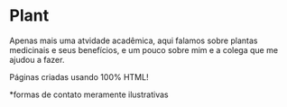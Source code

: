 # Plant

Apenas mais uma atvidade acadêmica, aqui falamos sobre plantas medicinais e seus benefícios, e um pouco sobre mim e a colega que me ajudou a fazer.

Páginas criadas usando 100% HTML!

*formas de contato meramente ilustrativas
